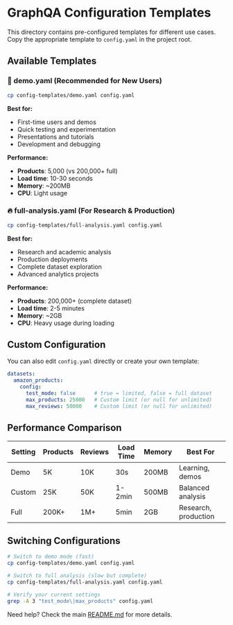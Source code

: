 # GraphQA Configuration Templates

This directory contains pre-configured templates for different use cases. Copy the appropriate template to `config.yaml` in the project root.

## Available Templates

### 🚀 demo.yaml (Recommended for New Users)
```bash
cp config-templates/demo.yaml config.yaml
```

**Best for:**
- First-time users and demos
- Quick testing and experimentation  
- Presentations and tutorials
- Development and debugging

**Performance:**
- **Products**: 5,000 (vs 200,000+ full)
- **Load time**: 10-30 seconds
- **Memory**: ~200MB
- **CPU**: Light usage

### 🔥 full-analysis.yaml (For Research & Production)
```bash
cp config-templates/full-analysis.yaml config.yaml  
```

**Best for:**
- Research and academic analysis
- Production deployments
- Complete dataset exploration
- Advanced analytics projects

**Performance:**
- **Products**: 200,000+ (complete dataset)
- **Load time**: 2-5 minutes  
- **Memory**: ~2GB
- **CPU**: Heavy usage during loading

## Custom Configuration

You can also edit `config.yaml` directly or create your own template:

```yaml
datasets:
  amazon_products:
    config:
      test_mode: false      # true = limited, false = full dataset
      max_products: 25000   # Custom limit (or null for unlimited)
      max_reviews: 50000    # Custom limit (or null for unlimited)
```

## Performance Comparison

| Setting | Products | Reviews | Load Time | Memory | Best For |
|---------|----------|---------|-----------|---------|----------|
| Demo | 5K | 10K | 30s | 200MB | Learning, demos |
| Custom | 25K | 50K | 1-2min | 500MB | Balanced analysis |
| Full | 200K+ | 1M+ | 5min | 2GB | Research, production |

## Switching Configurations

```bash
# Switch to demo mode (fast)
cp config-templates/demo.yaml config.yaml

# Switch to full analysis (slow but complete) 
cp config-templates/full-analysis.yaml config.yaml

# Verify your current settings
grep -A 3 "test_mode\|max_products" config.yaml
```

Need help? Check the main [README.md](../README.md) for more details. 